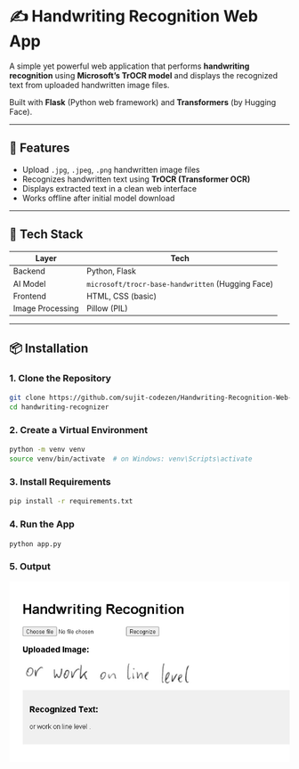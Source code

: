 # ✍️ Handwriting Recognition Web App

A simple yet powerful web application that performs **handwriting recognition** using **Microsoft’s TrOCR model** and displays the recognized text from uploaded handwritten image files.

Built with **Flask** (Python web framework) and **Transformers** (by Hugging Face).

---

## 🚀 Features

- Upload `.jpg`, `.jpeg`, `.png` handwritten image files
- Recognizes handwritten text using **TrOCR (Transformer OCR)**
- Displays extracted text in a clean web interface
- Works offline after initial model download

---

## 🧰 Tech Stack

| Layer        | Tech                         |
|--------------|------------------------------|
| Backend      | Python, Flask                |
| AI Model     | `microsoft/trocr-base-handwritten` (Hugging Face) |
| Frontend     | HTML, CSS (basic)            |
| Image Processing | Pillow (PIL)             |

---

## 📦 Installation

### 1. Clone the Repository

```bash
git clone https://github.com/sujit-codezen/Handwriting-Recognition-Web-App.git
cd handwriting-recognizer
```

### 2. Create a Virtual Environment

```bash
python -m venv venv
source venv/bin/activate  # on Windows: venv\Scripts\activate
```

### 3. Install Requirements
```bash
pip install -r requirements.txt
```


### 4. Run the App
```bash
python app.py
```

### 5. Output
![alt text](image.png)
